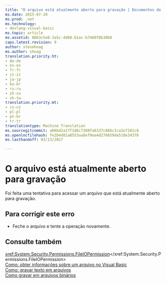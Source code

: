 ```yaml
---
title: "O arquivo está atualmente aberto para gravação | Documentos do Microsoft"
ms.date: 2015-07-20
ms.prod: .net
ms.technology:
- devlang-visual-basic
ms.topic: article
ms.assetid: 80b3c5e8-3a5c-4d60-b1ac-b7460f0b30b0
caps.latest.revision: 9
author: stevehoag
ms.author: shoag
translation.priority.ht:
- de-de
- es-es
- fr-fr
- it-it
- ja-jp
- ko-kr
- ru-ru
- zh-cn
- zh-tw
translation.priority.mt:
- cs-cz
- pl-pl
- pt-br
- tr-tr
translationtype: Machine Translation
ms.sourcegitcommit: a06bd2a17f1d6c7308fa6337c866c1ca2e7281c0
ms.openlocfilehash: fe2b4d81a8553aa8ef9ea4d276659de510e34378
ms.lasthandoff: 03/13/2017

---
```

# <a name="the-file-is-currently-open-for-writing"></a>O arquivo está atualmente aberto para gravação
Foi feita uma tentativa para acessar um arquivo que está atualmente aberto para gravação.  
  
## <a name="to-correct-this-error"></a>Para corrigir este erro  
  
-   Feche o arquivo e tente a operação novamente.  
  
## <a name="see-also"></a>Consulte também  
 <xref:System.Security.Permissions.FileIOPermission></xref:System.Security.Permissions.FileIOPermission>   
 [Como: obter informações sobre um arquivo no Visual Basic](http://msdn.microsoft.com/en-us/ca0720ec-f40e-4c11-9748-0ce1685c78f0)   
 [Como: gravar texto em arquivos](../../visual-basic/developing-apps/programming/drives-directories-files/how-to-write-text-to-files.md)   
 [Como gravar em arquivos binários](../../visual-basic/developing-apps/programming/drives-directories-files/how-to-write-to-binary-files.md)
